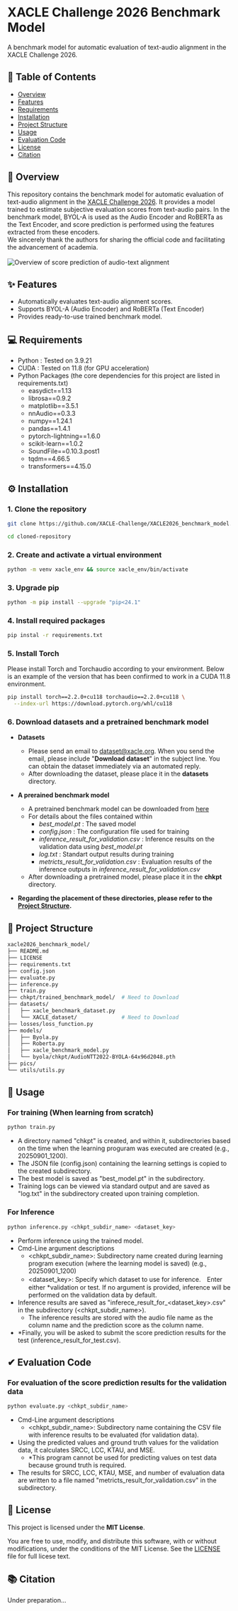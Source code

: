 # XACLE Challenge 2026  Benchmark Model
A benchmark model for automatic evaluation of text-audio alignment in the XACLE Challenge 2026.

## 📌 Table of Contents
- [Overview](#overview)
- [Features](#features)
- [Requirements](#requirements)
- [Installation](#installation)
- [Project Structure](#project-structure)
- [Usage](#usage)
- [Evaluation Code](#evaluation-code)
- [License](#license)
- [Citation](#citation)

<h2 id="overview">📖 Overview</h2>

This repository contains the benchmark model for automatic evaluation of text-audio alignment in the [XACLE Challenge 2026](https://xacle.org/index.html). It provides a model trained to estimate subjective evaluation scores from text-audio pairs. In the benchmark model, BYOL-A is used as the Audio Encoder and RoBERTa as the Text Encoder, and score prediction is performed using the features extracted from these encoders. <br>We sincerely thank the authors for sharing the official code and facilitating the advancement of academia. <br><br>
![Overview of score prediction of audio-text alignment](pics/XACLE-Challenge-overview.png)

<h2 id="features">✨ Features</h2>

- Automatically evaluates text-audio alignment scores.
- Supports BYOL-A (Audio Encoder) and RoBERTa (Text Encoder)
- Provides ready-to-use trained benchmark model.

<h2 id="requirements">💻 Requirements</h2>

- Python : Tested on 3.9.21
- CUDA   : Tested on 11.8 (for GPU acceleration)
- Python Packages (the core dependencies for this project are listed in requirements.txt)
    - easydict==1.13
    - librosa==0.9.2
    - matplotlib==3.5.1
    - nnAudio==0.3.3
    - numpy==1.24.1
    - pandas==1.4.1
    - pytorch-lightning==1.6.0
    - scikit-learn==1.0.2
    - SoundFile==0.10.3.post1
    - tqdm==4.66.5
    - transformers==4.15.0

<h2 id="installation">⚙️ Installation</h2>

### 1. Clone the repository
```bash
git clone https://github.com/XACLE-Challenge/XACLE2026_benchmark_model.git
```
```bash
cd cloned-repository
```
### 2. Create and activate a virtual environment
```bash
python -m venv xacle_env && source xacle_env/bin/activate
```

### 3. Upgrade pip
```bash
python -m pip install --upgrade "pip<24.1"
```

### 4. Install required packages
```bash
pip instal -r requirements.txt
```

### 5. Install Torch
Please install Torch and Torchaudio according to your environment. Below is an example of the version that has been confirmed to work in a CUDA 11.8 environment.
```bash
pip install torch==2.2.0+cu118 torchaudio==2.2.0+cu118 \
  --index-url https://download.pytorch.org/whl/cu118
```

### 6. Download datasets and a pretrained benchmark model
- **Datasets**
  - Please send an email to [dataset@xacle.org](mailto:dataset@xacle.org). When you send the email, please include "**Download dataset**" in the subject line. You can obtain the dataset immediately via an automated reply.
  - After downloading the dataset, please place it in the **datasets** directory.
- **A prerained benchmark model**
  - A pretrained benchmark model can be downloaded from [here](https://y-okamoto.sakura.ne.jp/XACLE_Challenge/2025/baseline_model/trained_benchmark_model.zip)
  - For details about the files contained within
    - *best_model.pt* : The saved model
    - *config.json* : The configuration file used for training
    - *inference_result_for_validation.csv* : Inference results on the validation data using *best_model.pt*
    - *log.txt* : Standart output results during training
    - *metricts_result_for_validation.csv* : Evaluation results of the inference outputs in *inference_result_for_validation.csv*
  - After downloading a pretrained model, please place it in the **chkpt** directory.

- **Regarding the placement of these directories, please refer to the [Project Structure](#project-structure).**

<h2 id="project-structure">📂 Project Structure</h2>

```bash
xacle2026_benchmark_model/
├── README.md
├── LICENSE
├── requirements.txt
├── config.json
├── evaluate.py
├── inference.py
├── train.py
├── chkpt/trained_benchmark_model/  # Need to Download
├── datasets/
│   ├── xacle_benchmark_dataset.py
│   └── XACLE_dataset/              # Need to Download
├── losses/loss_function.py
├── models/
│   ├── Byola.py
│   ├── Roberta.py
│   ├── xacle_benchmark_model.py
│   └── byola/chkpt/AudioNTT2022-BYOLA-64x96d2048.pth
├── pics/
└── utils/utils.py
```

<h2 id="usage">🚀 Usage</h2>

### For training (When learning from scratch)
```bash
python train.py
```
- A directory named "chkpt" is created, and within it, subdirectories based on the time when the learning proguram was executed are created (e.g., 20250901_1200).
- The JSON file (config.json) containing the learning settings is copied to the created subdirectory.
- The best model is saved as "best_model.pt" in the subdirectory.
- Training logs can be viewed via standard output and are saved as "log.txt" in the subdirectory created upon training completion.
### For Inference
```bash
python inference.py <chkpt_subdir_name> <dataset_key>
```
- Perform inference using the trained model.
- Cmd-Line argument descriptions
  - <chkpt_subdir_name>: Subdirectory name created during learning program execution (where the learning model is saved) (e.g., 20250901_1200)
  - <dataset_key>: Specify which dataset to use for inference.　Enter either *validation or test. If no argument is provided, inference will be performed on the validation data by default.
- Inference results are saved as "inferece_result_for_<dataset_key>.csv" in the subdirectory (<chkpt_subdir_name>).
  - The inference results are stored with the audio file name as the column name and the prediction score as the column name.
- *Finally, you will be asked to submit the score prediction results for the test (inference_result_for_test.csv).

<h2 id="evaluation-code">✔ Evaluation Code</h2>

### For evaluation of the score prediction results for the validation data
```bash
python evaluate.py <chkpt_subdir_name>
```
- Cmd-Line argument descriptions
  - <chkpt_subdir_name>: Subdirectory name containing the CSV file with inference results to be evaluated (for validation data).
- Using the predicted values and ground truth values for the validation data, it calculates SRCC, LCC, KTAU, and MSE.
  - *This program cannot be used for predicting values on test data because ground truth is required.
- The results for SRCC, LCC, KTAU, MSE, and number of evaluation data are written to a file named "metricts_result_for_validation.csv" in the subdirectory.

<h2 id="license">📄 License</h2>

This project is licensed under the **MIT License**.

You are free to use, modify, and distribute this software, with or without modifications, under the conditions of the MIT License. See the [LICENSE](./LICENSE) file for full licese text.

<h2 id="citation">📚 Citation</h2>
Under preparation...
<!-- ```bibtex
@hogehoge{xacle2026,
    title={Xacle Challenge},
    author={hogehoge},
    journal={hogehoge},
    year={hogehoge}
}
``` -->